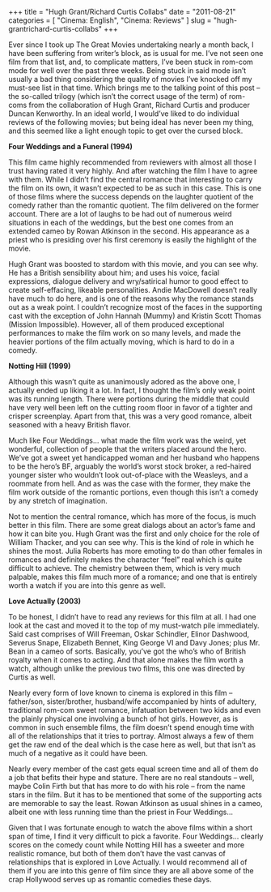 +++
title = "Hugh Grant/Richard Curtis Collabs"
date = "2011-08-21"
categories = [
  "Cinema: English",
  "Cinema: Reviews"
]
slug = "hugh-grantrichard-curtis-collabs"
+++

Ever since I took up The Great Movies undertaking nearly a month back, I have been suffering from writer’s block, as is usual for me. I’ve not seen one film from that list, and, to complicate matters, I’ve been stuck in rom-com mode for well over the past three weeks. Being stuck in said mode isn’t usually a bad thing considering the quality of movies I’ve knocked off my must-see list in that time. Which brings me to the talking point of this post – the so-called trilogy (which isn’t the correct usage of the term) of rom-coms from the collaboration of Hugh Grant, Richard Curtis and producer Duncan Kenworthy. In an ideal world, I would’ve liked to do individual reviews of the following movies; but being ideal has never been my thing, and this seemed like a light enough topic to get over the cursed block.

**Four Weddings and a Funeral (1994)**

This film came highly recommended from reviewers with almost all those I trust having rated it very highly. And after watching the film I have to agree with them. While I didn’t find the central romance that interesting to carry the film on its own, it wasn’t expected to be as such in this case. This is one of those films where the success depends on the laughter quotient of the comedy rather than the romantic quotient. The film delivered on the former account. There are a lot of laughs to be had out of numerous weird situations in each of the weddings, but the best one comes from an extended cameo by Rowan Atkinson in the second. His appearance as a priest who is presiding over his first ceremony is easily the highlight of the movie.

Hugh Grant was boosted to stardom with this movie, and you can see why. He has a British sensibility about him; and uses his voice, facial expressions, dialogue delivery and wry/satirical humor to good effect to create self-effacing, likeable personalities. Andie MacDowell doesn’t really have much to do here, and is one of the reasons why the romance stands out as a weak point. I couldn’t recognize most of the faces in the supporting cast with the exception of John Hannah (Mummy) and Kristin Scott Thomas (Mission Impossible). However, all of them produced exceptional performances to make the film work on so many levels, and made the heavier portions of the film actually moving, which is hard to do in a comedy.

**Notting Hill (1999)**

Although this wasn’t quite as unanimously adored as the above one, I actually ended up liking it a lot. In fact, I thought the film’s only weak point was its running length. There were portions during the middle that could have very well been left on the cutting room floor in favor of a tighter and crisper screenplay. Apart from that, this was a very good romance, albeit seasoned with a heavy British flavor.

Much like Four Weddings… what made the film work was the weird, yet wonderful, collection of people that the writers placed around the hero. We’ve got a sweet yet handicapped woman and her husband who happens to be the hero’s BF, arguably the world’s worst stock broker, a red-haired younger sister who wouldn’t look out-of-place with the Weasleys, and a roommate from hell. And as was the case with the former, they make the film work outside of the romantic portions, even though this isn’t a comedy by any stretch of imagination.

Not to mention the central romance, which has more of the focus, is much better in this film. There are some great dialogs about an actor’s fame and how it can bite you. Hugh Grant was the first and only choice for the role of William Thacker, and you can see why. This is the kind of role in which he shines the most. Julia Roberts has more emoting to do than other females in romances and definitely makes the character “feel” real which is quite difficult to achieve. The chemistry between them, which is very much palpable, makes this film much more of a romance; and one that is entirely worth a watch if you are into this genre as well.

**Love Actually (2003)**

To be honest, I didn’t have to read any reviews for this film at all. I had one look at the cast and moved it to the top of my must-watch pile immediately. Said cast comprises of Will Freeman, Oskar Schindler, Elinor Dashwood, Severus Snape, Elizabeth Bennet, King George VI and Davy Jones; plus Mr. Bean in a cameo of sorts. Basically, you’ve got the who’s who of British royalty when it comes to acting. And that alone makes the film worth a watch, although unlike the previous two films, this one was directed by Curtis as well.

Nearly every form of love known to cinema is explored in this film – father/son, sister/brother, husband/wife accompanied by hints of adultery, traditional rom-com sweet romance, infatuation between two kids and even the plainly physical one involving a bunch of hot girls. However, as is common in such ensemble films, the film doesn’t spend enough time with all of the relationships that it tries to portray. Almost always a few of them get the raw end of the deal which is the case here as well, but that isn’t as much of a negative as it could have been.

Nearly every member of the cast gets equal screen time and all of them do a job that befits their hype and stature. There are no real standouts – well, maybe Colin Firth but that has more to do with his role – from the name stars in the film. But it has to be mentioned that some of the supporting acts are memorable to say the least. Rowan Atkinson as usual shines in a cameo, albeit one with less running time than the priest in Four Weddings…

Given that I was fortunate enough to watch the above films within a short span of time, I find it very difficult to pick a favorite. Four Weddings… clearly scores on the comedy count while Notting Hill has a sweeter and more realistic romance, but both of them don’t have the vast canvas of relationships that is explored in Love Actually. I would recommend all of them if you are into this genre of film since they are all above some of the crap Hollywood serves up as romantic comedies these days.
